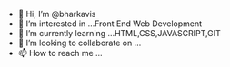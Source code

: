 - 👋 Hi, I’m @bharkavis
- 👀 I’m interested in ...Front End Web Development
- 🌱 I’m currently learning ...HTML,CSS,JAVASCRIPT,GIT
- 💞️ I’m looking to collaborate on ...
- 📫 How to reach me ...

<!---
bharkavis/bharkavis is a ✨ special ✨ repository because its `README.md` (this file) appears on your GitHub profile.
You can click the Preview link to take a look at your changes.
--->
